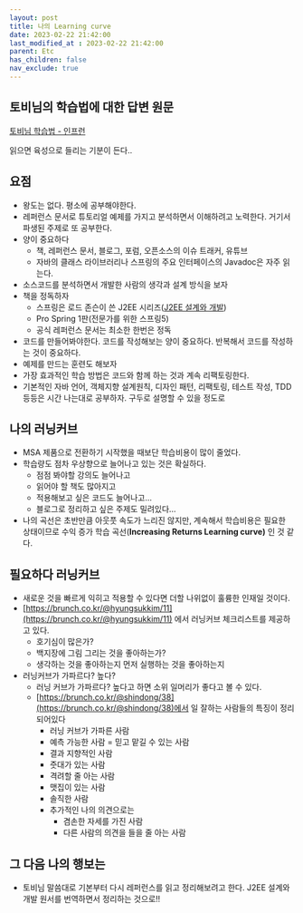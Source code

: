 ```yaml
---
layout: post
title: 나의 Learning curve
date: 2023-02-22 21:42:00
last_modified_at : 2023-02-22 21:42:00
parent: Etc
has_children: false
nav_exclude: true
---
```


## 토비님의 학습법에 대한 답변  원문

[토비님 학습법 - 인프런](https://www.inflearn.com/questions/763626/%EA%B3%B5%EB%B6%80-%EB%B0%A9%EB%B2%95%EC%97%90-%EB%8C%80%ED%95%B4%EC%84%9C-%EC%A7%88%EB%AC%B8%EB%93%9C%EB%A6%BD%EB%8B%88%EB%8B%A4?utm_source=mailchimp&utm_medium=email&utm_campaign=traffic_helloinf_inflearnpick&utm_content=20230221_v18)

읽으면 육성으로 들리는 기분이 든다..

## 요점

- 왕도는 없다. 평소에 공부해야한다.
- 레퍼런스 문서로 튜토리얼 예제를 가지고 분석하면서 이해하려고 노력한다. 거기서 파생된 주제로 또 공부한다.
- 양이 중요하다
    - 책, 레퍼런스 문서, 블로그, 포럼, 오픈소스의 이슈 트래커, 유튜브
    - 자바의 클래스 라이브러리나 스프링의 주요 인터페이스의 Javadoc은 자주 읽는다.
- 소스코드를 분석하면서 개발한 사람의 생각과 설계 방식을 보자
- 책을 정독하자
    - 스프링은 로드 존슨이 쓴 J2EE 시리즈([J2EE 설계와 개발](http://www.yes24.com/Product/Goods/428809))
    - Pro Spring 1판(전문가를 위한 스프링5)
    - 공식 레퍼런스 문서는 최소한 한번은 정독
- 코드를 만들어봐야한다. 코드를 작성해보는 양이 중요하다. 반복해서 코드를 작성하는 것이 중요하다.
- 예제를 만드는 훈련도 해보자
- 가장 효과적인 학습 방법은 코드와 함께 하는 것과 계속 리팩토링한다.
- 기본적인 자바 언어, 객체지향 설계원칙, 디자인 패턴, 리팩토링, 테스트 작성, TDD 등등은 시간 나는대로 공부하자. 구두로 설명할 수 있을 정도로

## 나의 러닝커브

- MSA 제품으로 전환하기 시작했을 때보단 학습비용이 많이 줄었다.
- 학습량도 점차 우상향으로 늘어나고 있는 것은 확실하다.
    - 점점 봐야할 강의도 늘어나고
    - 읽어야 할 책도 많아지고
    - 적용해보고 싶은 코드도 늘어나고…
    - 블로그로 정리하고 싶은 주제도 밀려있다…
- 나의 곡선은 초반만큼 아웃풋 속도가 느리진 않지만, 계속해서 학습비용은 필요한 상태이므로 수익 증가 학습 곡선(****Increasing Returns Learning curve)**** 인 것 같다.

## 필요하다 러닝커브

- 새로운 것을 빠르게 익히고 적용할 수 있다면 더할 나위없이 훌륭한 인재일 것이다.
- [https://brunch.co.kr/@hyungsukkim/11](https://brunch.co.kr/@hyungsukkim/11) 에서 러닝커브 체크리스트를 제공하고 있다.
    - 호기심이 많은가?
    - 백지장에 그림 그리는 것을 좋아하는가?
    - 생각하는 것을 좋아하는지 먼저 실행하는 것을 좋아하는지
- 러닝커브가 가파르다? 높다?
    - 러닝 커브가 가파르다? 높다고 하면 소위 일머리가 좋다고 볼 수 있다.
    - [https://brunch.co.kr/@shindong/38](https://brunch.co.kr/@shindong/38)에서 일 잘하는 사람들의 특징이 정리되어있다
        - 러닝 커브가 가파른 사람
        - 예측 가능한 사람 = 믿고 맡길 수 있는 사람
        - 결과 지향적인 사람
        - 줏대가 있는 사람
        - 격려할 줄 아는 사람
        - 맷집이 있는 사람
        - 솔직한 사람
        - 추가적인 나의 의견으로는
            - 겸손한 자세를 가진 사람
            - 다른 사람의 의견을 들을 줄 아는 사람

## 그 다음 나의 행보는

- 토비님 말씀대로 기본부터 다시 레퍼런스를 읽고 정리해보려고 한다. J2EE 설계와 개발 원서를 번역하면서 정리하는 것으로!!